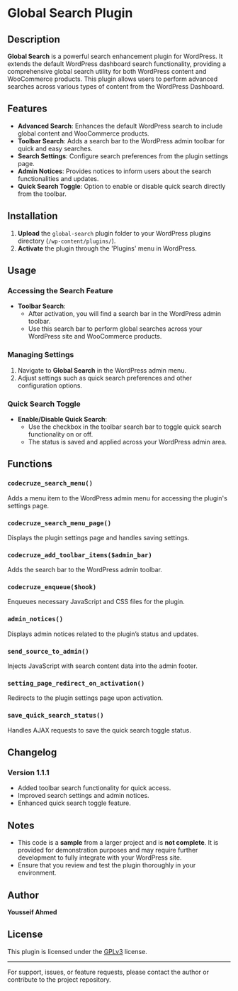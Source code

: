 # Global Search Plugin

## Description

**Global Search** is a powerful search enhancement plugin for WordPress. It extends the default WordPress dashboard search functionality, providing a comprehensive global search utility for both WordPress content and WooCommerce products. This plugin allows users to perform advanced searches across various types of content from the WordPress Dashboard.

## Features

- **Advanced Search**: Enhances the default WordPress search to include global content and WooCommerce products.
- **Toolbar Search**: Adds a search bar to the WordPress admin toolbar for quick and easy searches.
- **Search Settings**: Configure search preferences from the plugin settings page.
- **Admin Notices**: Provides notices to inform users about the search functionalities and updates.
- **Quick Search Toggle**: Option to enable or disable quick search directly from the toolbar.

## Installation

1. **Upload** the `global-search` plugin folder to your WordPress plugins directory (`/wp-content/plugins/`).
2. **Activate** the plugin through the 'Plugins' menu in WordPress.

## Usage

### Accessing the Search Feature

- **Toolbar Search**:
  - After activation, you will find a search bar in the WordPress admin toolbar.
  - Use this search bar to perform global searches across your WordPress site and WooCommerce products.

### Managing Settings

1. Navigate to **Global Search** in the WordPress admin menu.
2. Adjust settings such as quick search preferences and other configuration options.

### Quick Search Toggle

- **Enable/Disable Quick Search**:
  - Use the checkbox in the toolbar search bar to toggle quick search functionality on or off.
  - The status is saved and applied across your WordPress admin area.

## Functions

### `codecruze_search_menu()`

Adds a menu item to the WordPress admin menu for accessing the plugin's settings page.

### `codecruze_search_menu_page()`

Displays the plugin settings page and handles saving settings.

### `codecruze_add_toolbar_items($admin_bar)`

Adds the search bar to the WordPress admin toolbar.

### `codecruze_enqueue($hook)`

Enqueues necessary JavaScript and CSS files for the plugin.

### `admin_notices()`

Displays admin notices related to the plugin’s status and updates.

### `send_source_to_admin()`

Injects JavaScript with search content data into the admin footer.

### `setting_page_redirect_on_activation()`

Redirects to the plugin settings page upon activation.

### `save_quick_search_status()`

Handles AJAX requests to save the quick search toggle status.

## Changelog

### Version 1.1.1

- Added toolbar search functionality for quick access.
- Improved search settings and admin notices.
- Enhanced quick search toggle feature.

## Notes

- This code is a **sample** from a larger project and is **not complete**. It is provided for demonstration purposes and may require further development to fully integrate with your WordPress site.
- Ensure that you review and test the plugin thoroughly in your environment.

## Author

**Yousseif Ahmed**

## License

This plugin is licensed under the [GPLv3](https://www.gnu.org/licenses/gpl-3.0.html) license.

---

For support, issues, or feature requests, please contact the author or contribute to the project repository.

